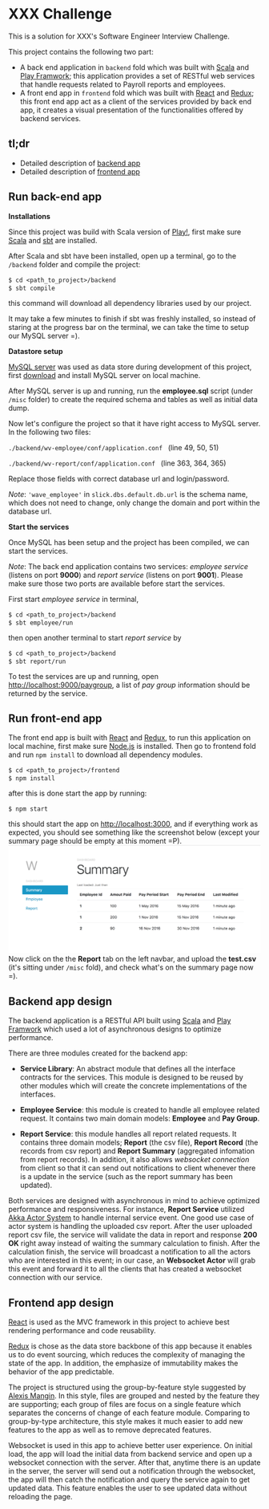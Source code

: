 # XXX Challenge

This is a solution for XXX's Software Engineer Interview Challenge.

This project contains the following two part: 

- A back end application in `backend` fold which was built with [Scala](https://www.scala-lang.org/) and [Play Framwork](https://www.playframework.com/); this application provides a set of RESTful web services that handle requests related to Payroll reports and employees. 
- A front end app in `frontend` fold which was built with [React](https://facebook.github.io/react/) and [Redux](http://redux.js.org/docs/introduction/); this front end app act as a client of the services provided by back end app, it creates a visual presentation of the functionalities offered by backend services.

## tl;dr
- Detailed description of [backend app](#backend-app-design)
- Detailed description of [frontend app](#frontend-app-design)

## Run back-end app

__Installations__

Since this project was build with Scala version of [Play!](https://www.playframework.com/), first make sure [Scala]() and [sbt](http://www.scala-sbt.org/) are installed.

After Scala and sbt have been installed, open up a terminal, go to the `/backend` folder and compile the project:
```
$ cd <path_to_project>/backend 
$ sbt compile
```
this command will download all dependency libraries used by our project. 

It may take a few minutes to finish if sbt was freshly installed, so instead of staring at the progress bar on the terminal, we can take the time to setup our MySQL server =).

__Datastore setup__

[MySQL server](https://www.mysql.com/) was used as data store during development of this project, first [download](https://dev.mysql.com/downloads/mysql/) and install MySQL server on local machine.

After MySQL server is up and running, run the __employee.sql__ script (under `/misc` folder) to create the required schema and tables as well as initial data dump.

Now let's configure the project so that it have right access to MySQL server. In the following two files:

`./backend/wv-employee/conf/application.conf ` (line 49, 50, 51)

`./backend/wv-report/conf/application.conf ` (line 363, 364, 365)

Replace those fields with correct database url and login/password.

_Note_: `'wave_employee'` in `slick.dbs.default.db.url` is the schema name, which does not need to change, only change the domain and port within the database url. 

__Start the services__

Once MySQL has been setup and the project has been compiled, we can start the services.

_Note_: The back end application contains two services: _employee service_ (listens on port __9000__) and _report service_ (listens on port __9001__). Please make sure those two ports are available before start the services.

First start _employee service_ in terminal,
```
$ cd <path_to_project>/backend 
$ sbt employee/run
```

then open another terminal to start _report service_ by
```
$ cd <path_to_project>/backend 
$ sbt report/run
```
To test the services are up and running, open [http://localhost:9000/paygroup](http://localhost:9000/paygroup), a list of _pay group_ information should be returned by the service.

## Run front-end app
The front end app is built with [React](https://facebook.github.io/react/) and [Redux](http://redux.js.org/docs/introduction/), to run this application on local machine, first make sure [Node.js](https://nodejs.org/en/download/) is installed. Then go to frontend fold and run `npm install` to download all dependency modules.
```
$ cd <path_to_project>/frontend
$ npm install
```
after this is done start the app by running:
```
$ npm start
```
this should start the app on [http://localhost:3000](http://localhost:3000), and if everything work as expected, you should see something like the screenshot below (except your summary page should be empty at this moment =P).
![frontend](./misc/screenshot.png)
Now click on the the __Report__ tab on the left navbar, and upload the __test.csv__ (it's sitting under `/misc` fold), and check what's on the summary page now =).

## Backend app design

The backend application is a RESTful API built using [Scala](https://www.scala-lang.org/) and [Play Framwork](https://www.playframework.com/) which used a lot of asynchronous designs to optimize performance.

There are three modules created for the backend app:

- __Service Library__: An abstract module that defines all the interface contracts for the services. This module is designed to be reused by other modules which will create the concrete implementations of the interfaces.

- __Employee Service__: this module is created to handle all employee related request. It contains two main domain models: __Employee__ and __Pay Group__.

- __Report Service__: this module handles all report related requests. It contains three domain models; __Report__ (the csv file), __Report Record__ (the records from csv report) and __Report Summary__ (aggregated infomation from report records). In addition, it also allows _websocket connection_ from client so that it can send out notifications to client whenever there is a update in the service (such as the report summary has been updated). 

Both services are designed with asynchronous in mind to achieve optimized performance and responsiveness. For instance, __Report Service__ utilized [Akka Actor System](http://doc.akka.io/docs/akka/current/scala/actors.html) to handle internal service event. One good use case of actor system is handling the uploaded csv report. After the user uploaded report csv file, the service will validate the data in report and response __200 OK__ right away instead of waiting the summary calculation to finish. After the calculation finish, the service will broadcast a notification to all the actors who are interested in this event; in our case, an __Websocket Actor__ will grab this event and forward it to all the clients that has created a websocket connection with our service.

## Frontend app design

[React](https://facebook.github.io/react/) is used as the MVC framework in this project to achieve best rendering performance and code reusability.
 
[Redux](http://redux.js.org/docs/introduction/) is chose as the data store backbone of this app because it enables us to do event sourcing, which reduces the complexity of managing the state of the app. 
In addition, the emphasize of immutability makes the behavior of the app predictable.

The project is structured using the group-by-feature style suggested by [Alexis Mangin](https://medium.com/@alexmngn/how-to-better-organize-your-react-applications-2fd3ea1920f1). In this style, files are grouped and nested by the feature they are supporting; each group of files are focus on a single feature which separates the concerns of change of each feature module. Comparing to group-by-type architecture, this style makes it much easier to add new features to the app as well as to remove deprecated features.

Websocket is used in this app to achieve better user experience. On initial load, the app will load the initial data from backend service and open up a websocket connection with the server. After that, anytime there is an update in the server, the server will send out a notification through the websocket, the app will then catch the notification and query the service again to get updated data. This feature enables the user to see updated data without reloading the page.